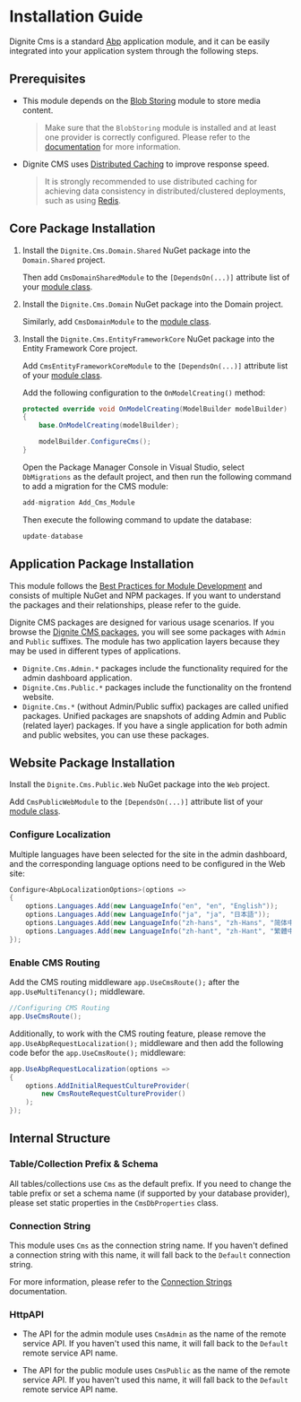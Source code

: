 # Installation Guide

Dignite Cms is a standard [Abp](https://docs.abp.io/en/abp/latest) application module, and it can be easily integrated into your application system through the following steps.

## Prerequisites

- This module depends on the [Blob Storing](https://docs.abp.io/zh-Hans/abp/latest/Blob-Storing) module to store media content.

    > Make sure that the `BlobStoring` module is installed and at least one provider is correctly configured. Please refer to the [documentation](https://docs.abp.io/zh-Hans/abp/latest/Blob-Storing) for more information.

- Dignite CMS uses [Distributed Caching](https://docs.abp.io/zh-Hans/abp/latest/Caching) to improve response speed.

    > It is strongly recommended to use distributed caching for achieving data consistency in distributed/clustered deployments, such as using [Redis](https://docs.abp.io/zh-Hans/abp/latest/Redis-Cache).

## Core Package Installation

1. Install the `Dignite.Cms.Domain.Shared` NuGet package into the `Domain.Shared` project.

   Then add `CmsDomainSharedModule` to the `[DependsOn(...)]` attribute list of your [module class](https://docs.abp.io/en/abp/latest/Module-Development-Basics).

2. Install the `Dignite.Cms.Domain` NuGet package into the Domain project.

   Similarly, add `CmsDomainModule` to the [module class](https://docs.abp.io/en/abp/latest/Module-Development-Basics).

3. Install the `Dignite.Cms.EntityFrameworkCore` NuGet package into the Entity Framework Core project.

   Add `CmsEntityFrameworkCoreModule` to the `[DependsOn(...)]` attribute list of your [module class](https://docs.abp.io/en/abp/latest/Module-Development-Basics).

   Add the following configuration to the `OnModelCreating()` method:

   ```csharp
   protected override void OnModelCreating(ModelBuilder modelBuilder)
   {
       base.OnModelCreating(modelBuilder);

       modelBuilder.ConfigureCms(); 
   }
   ```

   Open the Package Manager Console in Visual Studio, select `DbMigrations` as the default project, and then run the following command to add a migration for the CMS module:

   ```csharp
   add-migration Add_Cms_Module
   ```

   Then execute the following command to update the database:

   ```csharp
   update-database
   ```

## Application Package Installation

This module follows the [Best Practices for Module Development](https://docs.abp.io/zh-Hans/abp/latest/Best-Practices/Index) and consists of multiple NuGet and NPM packages. If you want to understand the packages and their relationships, please refer to the guide.

Dignite CMS packages are designed for various usage scenarios. If you browse the [Dignite CMS packages](https://www.nuget.org/packages?q=Dignite.Cms), you will see some packages with `Admin` and `Public` suffixes. The module has two application layers because they may be used in different types of applications.

- `Dignite.Cms.Admin.*` packages include the functionality required for the admin dashboard application.
- `Dignite.Cms.Public.*` packages include the functionality on the frontend website.
- `Dignite.Cms.*` (without Admin/Public suffix) packages are called unified packages. Unified packages are snapshots of adding Admin and Public (related layer) packages. If you have a single application for both admin and public websites, you can use these packages.

## Website Package Installation

Install the `Dignite.Cms.Public.Web` NuGet package into the `Web` project.

Add `CmsPublicWebModule` to the `[DependsOn(...)]` attribute list of your [module class](https://docs.abp.io/en/abp/latest/Module-Development-Basics).

### Configure Localization

Multiple languages have been selected for the site in the admin dashboard, and the corresponding language options need to be configured in the Web site:

```csharp
Configure<AbpLocalizationOptions>(options =>
{
    options.Languages.Add(new LanguageInfo("en", "en", "English"));
    options.Languages.Add(new LanguageInfo("ja", "ja", "日本語"));
    options.Languages.Add(new LanguageInfo("zh-hans", "zh-Hans", "简体中文"));
    options.Languages.Add(new LanguageInfo("zh-hant", "zh-Hant", "繁體中文"));
});
```

### Enable CMS Routing

Add the CMS routing middleware `app.UseCmsRoute();` after the `app.UseMultiTenancy();` middleware.

```csharp
//Configuring CMS Routing
app.UseCmsRoute();
```

Additionally, to work with the CMS routing feature, please remove the `app.UseAbpRequestLocalization();` middleware and then add the following code befor the `app.UseCmsRoute();` middleware:

```csharp
app.UseAbpRequestLocalization(options =>
{
    options.AddInitialRequestCultureProvider(
        new CmsRouteRequestCultureProvider()
    );
});
```

## Internal Structure

### Table/Collection Prefix & Schema

All tables/collections use `Cms` as the default prefix. If you need to change the table prefix or set a schema name (if supported by your database provider), please set static properties in the `CmsDbProperties` class.

### Connection String

This module uses `Cms` as the connection string name. If you haven't defined a connection string with this name, it will fall back to the `Default` connection string.

For more information, please refer to the [Connection Strings](https://docs.abp.io/en/abp/latest/Connection-Strings) documentation.

### HttpAPI

- The API for the admin module uses `CmsAdmin` as the name of the remote service API. If you haven't used this name, it will fall back to the `Default` remote service API name.

- The API for the public module uses `CmsPublic` as the name of the remote service API. If you haven't used this name, it will fall back to the `Default` remote service API name.
